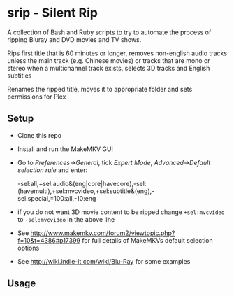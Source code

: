 # srip - Silent Rip

A collection of Bash and Ruby scripts to try to automate the process of ripping Bluray and DVD movies and TV shows.

Rips first title that is 60 minutes or longer, removes non-english audio tracks
unless the main track (e.g. Chinese movies) or tracks that are mono or stereo
when a multichannel track exists, selects 3D tracks and English subtitles

Renames the ripped title, moves it to appropriate folder and sets permissions
for Plex


## Setup

* Clone this repo
* Install and run the MakeMKV GUI
* Go to *Preferences->General*, tick *Expert Mode*, *Advanced->Default selection rule* and enter:

    -sel:all,+sel:audio&(eng|core|havecore),-sel:(havemulti),+sel:mvcvideo,+sel:subtitle&(eng),-sel:special,=100:all,-10:eng

* if you do not want 3D movie content to be ripped change `+sel:mvcvideo` to `-sel:mvcvideo` in the above line
* See http://www.makemkv.com/forum2/viewtopic.php?f=10&t=4386#p17399 for full details of MakeMKVs default selection options
* See http://wiki.indie-it.com/wiki/Blu-Ray for some examples

## Usage

